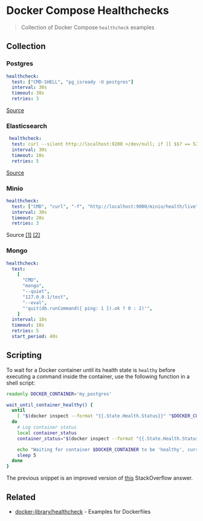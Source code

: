 # Docker Compose Healthchecks

> Collection of Docker Compose `healthcheck` examples

## Collection

### Postgres

```yml
healthcheck:
  test: ["CMD-SHELL", "pg_isready -U postgres"]
  interval: 30s
  timeout: 30s
  retries: 3
```

[Source](https://til.codes/health-check-option-in-docker-to-wait-for-dependent-containers-to-be-healthy/)

### Elasticsearch

```yml
 healthcheck:
  test: curl --silent http://localhost:9200 >/dev/null; if [[ $$? == 52 ]]; then echo 0; else echo 1; fi
  interval: 30s
  timeout: 10s
  retries: 5
```

[Source](https://www.elastic.co/guide/en/elastic-stack-get-started/current/get-started-docker.html)

### Minio

```yml
healthcheck:
  test: ["CMD", "curl", "-f", "http://localhost:9000/minio/health/live"]
  interval: 30s
  timeout: 20s
  retries: 3
```

Source [[1]](https://github.com/minio/minio/blob/c9d502e6fadf2c2cbb1e2ce7a9dc8de7dfed1d34/docs/orchestration/docker-swarm/docker-compose-secrets.yaml#L25-L29) [[2]](https://github.com/minio/minio/blob/bdd094bc39275a0543484c09f4fb99ce3fe14787/docs/metrics/healthcheck/README.md)

### Mongo

```yml
healthcheck:
  test:
    [
      "CMD",
      "mongo",
      "--quiet",
      "127.0.0.1/test",
      "--eval",
      "'quit(db.runCommand({ ping: 1 }).ok ? 0 : 2)'",
    ]
  interval: 10s
  timeout: 10s
  retries: 5
  start_period: 40s
```

## Scripting

To wait for a Docker container until its health state is `healthy` before executing a command inside the container, use the following function in a shell script:

```sh
readonly DOCKER_CONTAINER='my_postgres'

wait_until_container_healthy() {
  until
    [ "$(docker inspect --format "{{.State.Health.Status}}" "$DOCKER_CONTAINER")" = 'healthy' ]
  do
    # Log container status
    local container_status
    container_status="$(docker inspect --format "{{.State.Health.Status}}" "$DOCKER_CONTAINER")"

    echo "Waiting for container $DOCKER_CONTAINER to be 'healthy', current status is '$container_status'. Sleeping for five seconds..."
    sleep 5
  done
}
```

The previous snippet is an improved version of [this](https://stackoverflow.com/a/33520390/2227405) StackOverflow answer.

## Related

- [docker-library/healthcheck](https://github.com/docker-library/healthcheck) - Examples for Dockerfiles
